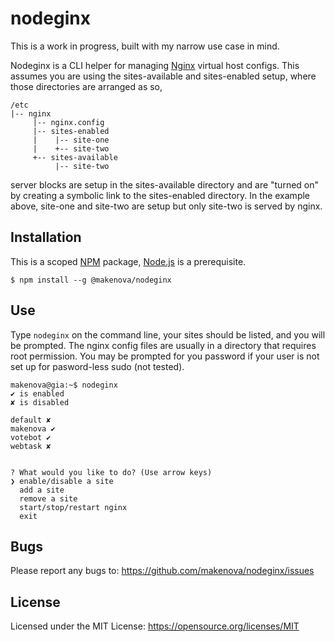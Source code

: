 # nodeginx

This is a work in progress, built with my narrow use case in mind.

Nodeginx is a CLI helper for managing [Nginx](https://www.nginx.com) virtual
host configs. This assumes you are using the sites-available and
sites-enabled setup, where those directories are arranged as so,

```
/etc
|-- nginx
     |-- nginx.config
     |-- sites-enabled
     |    |-- site-one
     |    +-- site-two
     +-- sites-available
          |-- site-two
```

server blocks are setup in the sites-available directory and are "turned on"
by creating a symbolic link to the sites-enabled directory. In the example
above, site-one and site-two are setup but only site-two is served by nginx.

## Installation

This is a scoped [NPM](https://www.npmjs.com) package, [Node.js](https://nodejs.org/en/) is a prerequisite.

```
$ npm install --g @makenova/nodeginx
```

## Use

Type `nodeginx` on the command line, your sites should be listed, and you
will be prompted. The nginx config files are usually in a directory that
requires root permission. You may be prompted for you password if your user is
not set up for pasword-less sudo (not tested).

```
makenova@gia:~$ nodeginx
✔ is enabled
✘ is disabled

default ✘
makenova ✔
votebot ✔
webtask ✘


? What would you like to do? (Use arrow keys)
❯ enable/disable a site
  add a site
  remove a site
  start/stop/restart nginx
  exit
```
## Bugs
Please report any bugs to: <https://github.com/makenova/nodeginx/issues>

## License

Licensed under the MIT License: <https://opensource.org/licenses/MIT>
